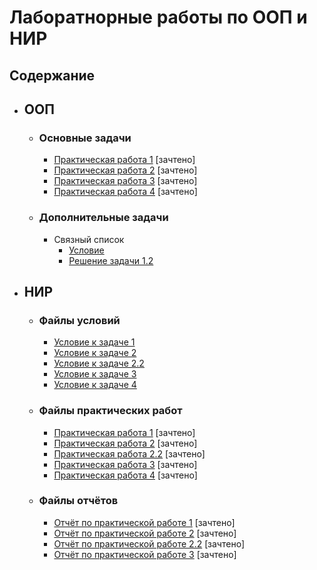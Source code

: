 # Лаборатнорные работы по ООП и НИР

## Содержание
- ## ООП
  - ### Основные задачи
    - [Практическая работа 1](ООП/Practical_work_1/Practical_work_1/Practical_work_1.cpp) [зачтено]
    - [Практическая работа 2](ООП/Practical_work_2/Practical_work_2.cpp) [зачтено]
    - [Практическая работа 3](ООП/Practical_work_3/Practical_work_3.cpp) [зачтено]
    - [Практическая работа 4](ООП/Practical_work_4/Practical_work_4.cpp) [зачтено]
  - ### Дополнительные задачи
    - Связный список
      - [Условие](ООП/List/Задание.pdf)
      - [Решение задачи 1.2](ООП/List/List_1_2/List_1_2.cpp)


- ## НИР
  - ### Файлы условий
    - [Условие к задаче 1](НИР/Текст_заданий/задание_1.pdf) 
    - [Условие к задаче 2](НИР/Текст_заданий/задание_2.pdf) 
    - [Условие к задаче 2.2](НИР/Текст_заданий/задание_2_2.pdf) 
    - [Условие к задаче 3](НИР/Текст_заданий/задание_3.pdf) 
    - [Условие к задаче 4](НИР/Текст_заданий/задание_4.pdf) 
  - ### Файлы практических работ
    - [Практическая работа 1](НИР/homework_1.R) [зачтено]
    - [Практическая работа 2](НИР/homework_2.R) [зачтено]
    - [Практическая работа 2.2](НИР/homework_2_2.R) [зачтено]
    - [Практическая работа 3](НИР/homework_3.R) [зачтено]
    - [Практическая работа 4](НИР/homework_4.ipynb) [зачтено]
  - ### Файлы отчётов
    - [Отчёт по практической работе 1](НИР/Отчёт%20по%20задаче%201.docx) [зачтено]
    - [Отчёт по практической работе 2](НИР/Отчёт%20по%20задаче%202.1.docx) [зачтено]
    - [Отчёт по практической работе 2.2](НИР/Отчёт%20по%20задаче%202.2.docx) [зачтено]
    - [Отчёт по практической работе 3](НИР/Отчёт%20по%20задаче%203.docx) [зачтено]

